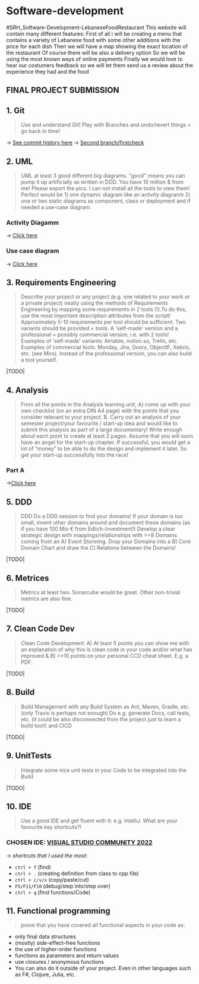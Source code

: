 # Software-development
#SRH_Software-Development-LebaneseFoodRestaurant
This website will contain many different features:
First of all i will be creating a menu that contains a variety of Lebanese food with some other additions with the price for each dish
Then we will have a map showing the exact location of the restaurant
Of course there will be also a delivery option
So we will be using the most known ways of online payments
Finally we would love to hear our costumers feedback so we will let them send us a review about the experience they had and the food

## FINAL PROJECT SUBMISSION

## 1. Git

>Use and understand Git! Play with Branches and undo/revert things = go back in time!

&rarr; [See commit history here](https://github.com/Majdhijazi/Software-development/commits?author=Majdhijazi)
&rarr; [Second branch/firstcheck](https://github.com/Majdhijazi/Software-development/commits/firstcheck)


## 2. UML 

>UML at least 3 good different big diagrams. "good" means you can pump it up artificially as written in DDD. You have 10 million $ from me! Please export the pics. I can not install all the tools to view them! Perfect would be 1) one dynamic diagram like an activity diagranm 2) one or two static diagrams as component, class or deployment and if needed a use-case diagram.
 ### Activity Diagamm 

&rarr; [Click here](https://github.com/Majdhijazi/Software-development/blob/main/client-side/beirutlife/Activity%20diagram.png)

### Use case diagram 

&rarr; [Click here](https://github.com/Majdhijazi/Software-development/blob/main/client-side/beirutlife/use%20case%20diagram.png)





## 3. Requirements Engineering

>Describe your project or any project (e.g. one related to your work or a private project) neatly using the methods of Requirements Engineering by mapping some requirements in 2 tools (!).To do this, use the most important description attributes from the script! Approximately 5-10 requirements per tool should be sufficient. Two variants should be provided = tools. A 'self-made' version and a professional = possibly commercial version, i.e. with 2 tools! Examples of 'self-made' variants: Airtable, notion.so, Trello, etc. Examples of commercial tools: Monday, Jira, Doors, ObjectIF, Xebrio, etc. (see Miro). Instead of the professional version, you can also build a tool yourself.

|TODO|

## 4. Analysis

>From all the points in the Analysis learning unit, A) come up with your own checklist (on an extra DIN A4 page) with the points that you consider relevant to your project. B. Carry out an analysis of your semester project/your favourite / start-up idea and would like to submit this analysis as part of a large documentary! Write enough about each point to create at least 2 pages. Assume that you will soon have an angel for the start-up chapter. If successful, you would get a lot of “money” to be able to do the design and implement it later. So get your start-up successfully into the race!

### Part A 
&rarr;[Click here](https://github.com/Majdhijazi/Software-development/blob/main/client-side/beirutlife/src/Analysis%20PDF%20part%20A.pdf)

## 5. DDD

>DDD Do a DDD session to find your domains! If your domain is too small, invent other domains around and document these domains (as if you have 100 Mio € from Edlich-Investment!) Develop a clear strategic design with mappings/relationships with >=8 Domains coming from an A) Event Storming. Drop your Domains into a B) Core Domain Chart and draw the C) Relations between the Domains!  

|TODO|

## 6. Metrices

>Metrics at least two. Sonarcube would be great. Other non-trivial metrics are also fine.

|TODO|

## 7. Clean Code Dev

>Clean Code Development: A) At least 5 points you can show me with an explanation of why this is clean code in your code and/or what has improved & B) >>10 points on your personal CCD cheat sheet. E.g. a PDF.

|TODO|

## 8. Build

>Build Management with any Build System as Ant, Maven, Gradle, etc. (only Travis is perhaps not enough) Do e.g. generate Docs, call tests, etc. (it could be also disconnected from the project just to learn a build tool!) and CICD

|TODO|

## 9. UnitTests

>Integrate some nice unit tests in your Code to be integrated into the Build

|TODO|

## 10. IDE

>Use a good IDE and get fluent with it: e.g. IntelliJ. What are your favourite key shortcuts?!

### CHOSEN IDE: [VISUAL STUDIO COMMUNITY 2022](https://visualstudio.microsoft.com/vs/community/)

&rarr; *shortcuts that I used the most*:
- ```ctrl + f``` (find)
- ```ctrl + .``` (creating definition from class to cpp file) 
- ```ctrl + c/v/x``` (copy/paste/cut)
- ```F5/F11/F10``` (debug/step into/step over)  
- ```ctrl + q``` (find functions/Code)

## 11. Functional programming

> prove that you have covered all functional aspects in your code as:
- only final data structures
- (mostly) side-effect-free functions
- the use of higher-order functions
- functions as parameters and return values  
- use closures / anonymous functions
- You can also do it outside of your project. Even in other languages such as F#, Clojure, Julia, etc. 

